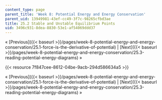 ```yaml
---
content_type: page
parent_title: 'Week 8: Potential Energy and Energy Conservation'
parent_uid: 13949981-43ef-cc49-3f7c-98265cfbd3ae
title: 25.2 Stable and Unstable Equilibrium Points
uid: 3496c931-8dea-8830-53e1-af54069ddd37
---
```


« [Previous]({{< baseurl >}}/pages/week-8-potential-energy-and-energy-conservation/25.1-force-is-the-derivative-of-potential) | [Next]({{< baseurl >}}/pages/week-8-potential-energy-and-energy-conservation/25.3-reading-potential-energy-diagrams) »

{{< resource 7f847cee-8612-04be-9acb-294d586634a5 >}}

« [Previous]({{< baseurl >}}/pages/week-8-potential-energy-and-energy-conservation/25.1-force-is-the-derivative-of-potential) | [Next]({{< baseurl >}}/pages/week-8-potential-energy-and-energy-conservation/25.3-reading-potential-energy-diagrams) »